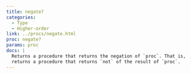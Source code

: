 ```yaml
---
title: negate?
categories: 
  - Type
  - Higher-order
link: ../procs/negate.html
proc: negate?
params: proc
docs: |
  Returns a procedure that returns the negation of `proc`. That is,
  returns a procedure that returns `not` of the result of `proc`.
---
```

